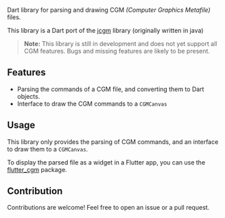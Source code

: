 Dart library for parsing and drawing CGM *(Computer Graphics Metafile)* files.


This library is a Dart port of the [jcgm](https://github.com/SwissAS/jcgm-core/) library
(originally written in java)

> **Note:** This library is still in development and does not yet support all CGM features.
> Bugs and missing features are likely to be present.

## Features

- Parsing the commands of a CGM file, and converting them to Dart objects.
- Interface to draw the CGM commands to a `CGMCanvas`

## Usage

This library only provides the parsing of CGM commands, and an interface to draw them to a `CGMCanvas`.

To display the parsed file as a widget in a Flutter app,
you can use the [flutter_cgm](https://pub.dev/packages/flutter_cgm) package.

## Contribution

Contributions are welcome! Feel free to open an issue or a pull request.
